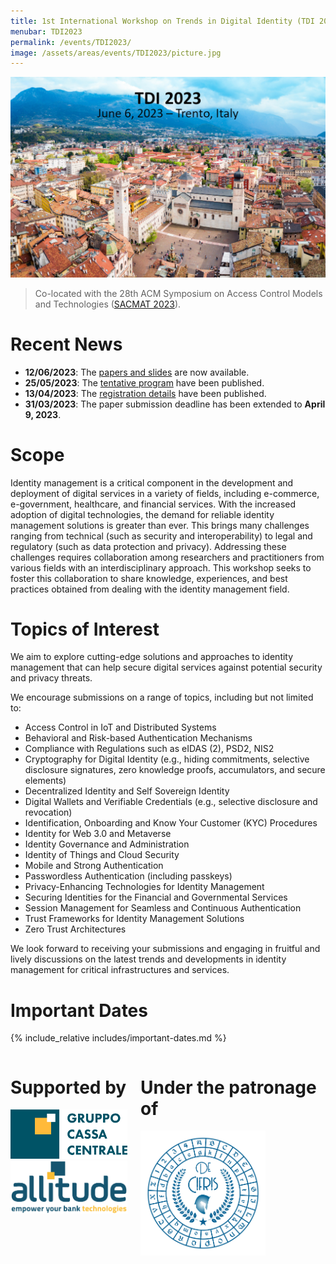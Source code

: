 ```yaml
---
title: 1st International Workshop on Trends in Digital Identity (TDI 2023)
menubar: TDI2023
permalink: /events/TDI2023/
image: /assets/areas/events/TDI2023/picture.jpg
---
```


<img class="image-centered" src="/assets/areas/events/TDI2023/picture.jpg" />

<blockquote>
<p>Co-located with the 28th ACM Symposium on Access Control Models and Technologies (<a href="https://sacmat2023.fbk.eu/">SACMAT 2023</a>).</p>
</blockquote>

# Recent News
- **12/06/2023**: The [papers and slides](program) are now available.
- **25/05/2023**: The [tentative program](program) have been published.
- **13/04/2023**: The [registration details](registration) have been published.
- **31/03/2023**: The paper submission deadline has been extended to **April 9, 2023**.

# Scope
Identity management is a critical component in the development and deployment of digital services in a variety of fields, including e-commerce, e-government, healthcare, and financial services. With the increased adoption of digital technologies, the demand for reliable identity management solutions is greater than ever. This brings many challenges ranging from technical (such as security and interoperability) to legal and regulatory (such as data protection and privacy). Addressing these challenges requires collaboration among researchers and practitioners from various fields with an interdisciplinary approach. This workshop seeks to foster this collaboration to share knowledge, experiences, and best practices obtained from dealing with the identity management field.

# Topics of Interest
We aim to explore cutting-edge solutions and approaches to identity management that can help secure digital services against potential security and privacy threats.

We encourage submissions on a range of topics, including but not limited to:
- Access Control in IoT and Distributed Systems
- Behavioral and Risk-based Authentication Mechanisms
- Compliance with Regulations such as eIDAS (2), PSD2, NIS2
- Cryptography for Digital Identity (e.g., hiding commitments, selective disclosure signatures, zero knowledge proofs, accumulators, and secure elements)
- Decentralized Identity and Self Sovereign Identity
- Digital Wallets and Verifiable Credentials (e.g., selective disclosure and revocation)
- Identification, Onboarding and Know Your Customer (KYC) Procedures
- Identity for Web 3.0 and Metaverse
- Identity Governance and Administration
- Identity of Things and Cloud Security
- Mobile and Strong Authentication
- Passwordless Authentication (including passkeys)
- Privacy-Enhancing Technologies for Identity Management
- Securing Identities for the Financial and Governmental Services
- Session Management for Seamless and Continuous Authentication
- Trust Frameworks for Identity Management Solutions
- Zero Trust Architectures

We look forward to receiving your submissions and engaging in fruitful and lively discussions on the latest trends and developments in identity management for critical infrastructures and services.

# Important Dates
{% include_relative includes/important-dates.md %}

<div class="columns mt-4">
  <div class="column is-full-mobile is-half-tablet">
    <h1>Supported by</h1>
    <a href="https://www.cassacentrale.it/en">
      <img src="/assets/areas/events/TDI2023/logo_ccb.png" width="200px" />
    </a><br />
    <a href="https://allitude.it/">
      <img src="/assets/areas/events/TDI2023/logo_allitude.png" width="200px" />
    </a>
  </div>
  <div class="column is-full-mobile is-half-tablet has-text-left-mobile has-text-right-tablet">
    <h1>Under the patronage of</h1>
    <a href="https://www.decifris.it/">
      <img src="/assets/areas/events/TDI2023/logo_decifris.jpg" width="200px" />
    </a>
  </div>
</div>